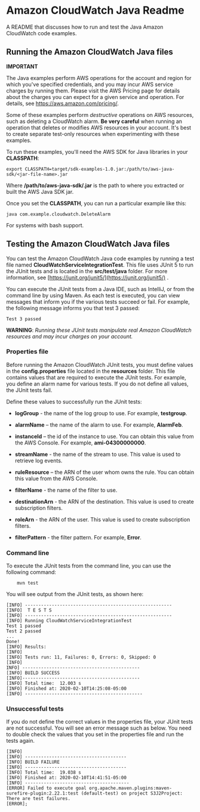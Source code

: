 # Amazon CloudWatch Java Readme

A README that discusses how to run and test the Java Amazon CloudWatch code examples.

## Running the Amazon CloudWatch Java files

**IMPORTANT**

The Java examples perform AWS operations for the account and region for which you've specified credentials, and you may incur AWS service charges by running them. Please visit the AWS Pricing page for details about the charges you can expect for a given service and operation. For details, see https://aws.amazon.com/pricing/.   

Some of these examples perform *destructive* operations on AWS resources, such as deleting a CloudWatch alarm. **Be very careful** when running an operation that deletes or modifies AWS resources in your account. It's best to create separate test-only resources when experimenting with these examples.

To run these examples, you'll need the AWS SDK for Java libraries in your **CLASSPATH**:

	export CLASSPATH=target/sdk-examples-1.0.jar:/path/to/aws-java-sdk/<jar-file-name>.jar

Where  **/path/to/aws-java-sdk/<jar-file-name>.jar** is the path to where you extracted or built the AWS Java SDK jar.

Once you set the **CLASSPATH**, you can run a particular example like this:

	java com.example.cloudwatch.DeleteAlarm

For systems with bash support.

 ## Testing the Amazon CloudWatch Java files

You can test the Amazon CloudWatch Java code examples by running a test file named **CloudWatchServiceIntegrationTest**. This file uses JUnit 5 to run the JUnit tests and is located in the **src/test/java** folder. For more information, see [https://junit.org/junit5/](https://junit.org/junit5/) .

You can execute the JUnit tests from a Java IDE, such as IntelliJ, or from the command line by using Maven. As each test is executed, you can view messages that inform you if the various tests succeed or fail. For example, the following message informs you that test 3 passed:

	Test 3 passed

**WARNING**: _Running these JUnit tests manipulate real Amazon CloudWatch resources and may incur charges on your account._

 ### Properties file
Before running the Amazon CloudWatch JUnit tests, you must define values in the **config.properties** file located in the **resources** folder. This file contains values that are required to execute the JUnit tests. For example, you define an alarm name for various tests. If you do not define all values, the JUnit tests fail.

Define these values to successfully run the JUnit tests:

- **logGroup** - the name of the  log group to use. For example, **testgroup**.

- **alarmName** – the name of the alarm to use. For example, **AlarmFeb**.

- **instanceId** – the id of the instance to use. You can obtain this value from the AWS Console. For example, **ami-04300000000**.

- **streamName** - the name of the stream to use. This value is used to retrieve log events. 

- **ruleResource** – the ARN of the user whom owns the rule. You can obtain this value from the AWS Console.  
-  **filterName**  - the name of the filter to use. 

- **destinationArn** - the ARN of the destination. This value is used to  create subscription filters.
- **roleArn** - the ARN of the user. This value is used to  create subscription filters.

- **filterPattern** - the filter pattern. For example, **Error**. 

### Command line

To execute the JUnit tests from the command line, you can use the following command:

		mvn test
You will see output from the JUnit tests, as shown here:

	[INFO] -------------------------------------------------------
	[INFO]  T E S T S
	[INFO] -------------------------------------------------------
	[INFO] Running CloudWatchServiceIntegrationTest
	Test 1 passed
	Test 2 passed
	...
	Done!
	[INFO] Results:
	[INFO]
	[INFO] Tests run: 11, Failures: 0, Errors: 0, Skipped: 0
	[INFO]
	INFO] --------------------------------------------
	[INFO] BUILD SUCCESS
	[INFO]--------------------------------------------
	[INFO] Total time:  12.003 s
	[INFO] Finished at: 2020-02-10T14:25:08-05:00
	[INFO] --------------------------------------------

### Unsuccessful tests

If you do not define the correct values in the properties file, your JUnit tests are not successful. You will see an error message such as below. You need to double check the values that you set in the properties file and run the tests again. 

	[INFO]
	[INFO] --------------------------------------
	[INFO] BUILD FAILURE
	[INFO] --------------------------------------
	[INFO] Total time:  19.038 s
	[INFO] Finished at: 2020-02-10T14:41:51-05:00
	[INFO] ---------------------------------------
	[ERROR] Failed to execute goal org.apache.maven.plugins:maven-surefire-plugin:2.22.1:test (default-test) on project S3J2Project:  There are test failures.
	[ERROR];
